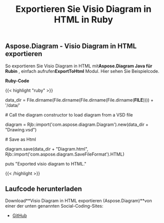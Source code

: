 ﻿---
title: Exportieren Sie Visio Diagram in HTML in Ruby
type: docs
weight: 20
url: /de/java/export-visio-diagram-to-html-in-ruby/
---
## **Aspose.Diagram - Visio Diagram in HTML exportieren**
 So exportieren Sie Visio Diagram in HTML mit**Aspose.Diagram Java für Rubin** , einfach aufrufen**ExportToHtml** Modul. Hier sehen Sie Beispielcode.

**Ruby-Code**

{{< highlight "ruby" >}}

 data_dir = File.dirname(File.dirname(File.dirname(File.dirname(__FILE__)))) + '/data/'

\# Call the diagram constructor to load diagram from a VSD file

diagram = Rjb::import('com.aspose.diagram.Diagram').new(data_dir + "Drawing.vsd")

\# Save as Html

diagram.save(data_dir + "Diagram.html", Rjb::import('com.aspose.diagram.SaveFileFormat').HTML)

puts "Exported visio diagram to HTML."

{{< /highlight >}}
## **Laufcode herunterladen**
 Download**Visio Diagram in HTML exportieren (Aspose.Diagram)**von einer der unten genannten Social-Coding-Sites:

- [GitHub](https://github.com/asposediagram/Aspose.Diagram-for-Java/blob/master/Plugins/Aspose_Diagram_Java_for_Ruby/lib/asposediagramjava/Export/exporttohtml.rb)
